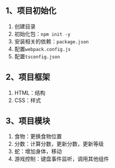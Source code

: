 ## 1、项目初始化

1. 创建目录
2. 初始化包：`npm init -y`
3. 安装相关的依赖：`package.json`
4. 配置`webpack.config.js`
5. 配置`tsconfig.json`

## 2、项目框架

1. HTML：结构
2. CSS：样式

## 3、项目模块

1. 食物：更换食物位置
2. 分数：计算分数，更新分数，更新等级
3. 蛇：增加身体，移动
4. 游戏控制：键盘事件监听，调用其他组件
